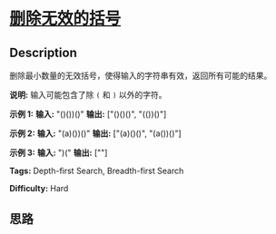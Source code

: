 # [删除无效的括号][title]

## Description

删除最小数量的无效括号，使得输入的字符串有效，返回所有可能的结果。

**说明:** 输入可能包含了除 `(` 和 `)` 以外的字符。

**示例 1:**
            **输入:** "()())()"    **输出:** ["()()()", "(())()"]    

**示例 2:**
            **输入:** "(a)())()"    **输出:** ["(a)()()", "(a())()"]    

**示例 3:**
            **输入:** ")("    **输出:** [""]


**Tags:** Depth-first Search, Breadth-first Search

**Difficulty:** Hard

## 思路

[title]: https://leetcode-cn.com/problems/remove-invalid-parentheses
